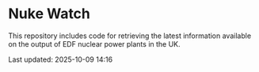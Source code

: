 # Nuke Watch

This repository includes code for retrieving the latest information available on the output of EDF nuclear power plants in the UK.

Last updated: 2025-10-09 14:16